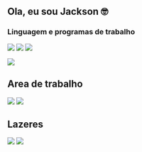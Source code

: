 
## Ola, eu sou Jackson 🤓 



### Linguagem e programas de trabalho
<img src="https://img.shields.io/badge/HTML5-E34F26?style=for-the-badge&logo=html5&logoColor=white"></img>
<img src="https://img.shields.io/badge/CSS3-1572B6?style=for-the-badge&logo=css3&logoColor=white"></img>
<img src="https://img.shields.io/badge/JavaScript-323330?style=for-the-badge&logo=javascript&logoColor=F7DF1E"></img>

<img src="https://img.shields.io/badge/Made%20for-VSCode-1f425f.svg"></img>



## Area de trabalho
<img src="https://img.shields.io/badge/NVIDIA-GT420-76B900?style=for-the-badge&logo=nvidia&logoColor=white"></img>
<img src="https://img.shields.io/badge/Intel-Core_i5_2400th-0071C5?style=for-the-badge&logo=intel&logoColor=white"></img>

## Lazeres
<img src="https://img.shields.io/badge/Steam-000000?style=for-the-badge&logo=steam&logoColor=white">
<img src="https://img.shields.io/badge/Spotify-1ED760?&style=for-the-badge&logo=spotify&logoColor=white">

##
<img src="https://github-readme-stats.vercel.app/api?username=wtjackk&theme=blue-green" alt="">

<img src="https://github-readme-stats.vercel.app/api/top-langs/?username=wtjackk&theme=blue-green" alt=""></img>

